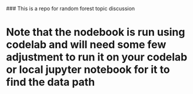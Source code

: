 ### This is a repo for random forest topic discussion
# Note that the nodebook is run using codelab and will need some few adjustment to run it on your codelab or local jupyter notebook for it to find the data path
